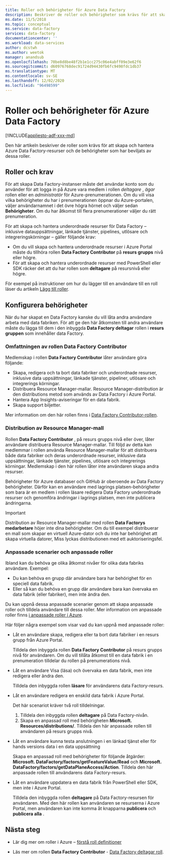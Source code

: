 ```yaml
---
title: Roller och behörigheter för Azure Data Factory
description: Beskriver de roller och behörigheter som krävs för att skapa data fabriker och arbeta med underordnade resurser.
ms.date: 11/5/2018
ms.topic: conceptual
ms.service: data-factory
services: data-factory
documentationcenter: ''
ms.workload: data-services
author: dcstwh
ms.author: weetok
manager: anandsub
ms.openlocfilehash: 70be8d8be48f2b1e1cc275c06e4abff09e3e62f6
ms.sourcegitcommit: d60976768dec91724d94430fb6fc9498fdc1db37
ms.translationtype: MT
ms.contentlocale: sv-SE
ms.lasthandoff: 12/02/2020
ms.locfileid: "96498599"
---
```

# <a name="roles-and-permissions-for-azure-data-factory"></a>Roller och behörigheter för Azure Data Factory

[!INCLUDE[appliesto-adf-xxx-md](includes/appliesto-adf-xxx-md.md)]


Den här artikeln beskriver de roller som krävs för att skapa och hantera Azure Data Factory-resurser och de behörigheter som har beviljats av dessa roller.

## <a name="roles-and-requirements"></a>Roller och krav

För att skapa Data Factory-instanser måste det användar konto som du använder för att logga in på Azure vara medlem i rollen *deltagare* , *ägar* rollen eller en *administratör* för Azure-prenumerationen. Om du vill visa vilka behörigheter du har i prenumerationen öppnar du Azure-portalen, väljer användarnamnet i det övre högra hörnet och väljer sedan **Behörigheter**. Om du har åtkomst till flera prenumerationer väljer du rätt prenumeration. 

För att skapa och hantera underordnade resurser för Data Factory – inklusive datauppsättningar, länkade tjänster, pipelines, utlösare och integreringskörningar – gäller följande krav:
- Om du vill skapa och hantera underordnade resurser i Azure Portal måste du tillhöra rollen **Data Factory Contributor** på **resurs grupps** nivå eller högre.
- För att skapa och hantera underordnade resurser med PowerShell eller SDK räcker det att du har rollen som **deltagare** på resursnivå eller högre.

För exempel på instruktioner om hur du lägger till en användare till en roll läser du artikeln [Lägg till roller](../cost-management-billing/manage/add-change-subscription-administrator.md).

## <a name="set-up-permissions"></a>Konfigurera behörigheter

När du har skapat en Data Factory kanske du vill låta andra användare arbeta med data fabriken. För att ge den här åtkomsten till andra användare måste du lägga till dem i den inbyggda **Data Factory deltagar** rollen i **resurs gruppen** som innehåller data Factory.

### <a name="scope-of-the-data-factory-contributor-role"></a>Omfattningen av rollen Data Factory Contributor

Medlemskap i rollen **Data Factory Contributor** låter användare göra följande:
- Skapa, redigera och ta bort data fabriker och underordnade resurser, inklusive data uppsättningar, länkade tjänster, pipeliner, utlösare och integrerings körningar.
- Distribuera Resource Manager-mallar. Resource Manager-distribution är den distributions metod som används av Data Factory i Azure Portal.
- Hantera App Insights-aviseringar för en data fabrik.
- Skapa support biljetter.

Mer information om den här rollen finns i [Data Factory Contributor-rollen](../role-based-access-control/built-in-roles.md#data-factory-contributor).

### <a name="resource-manager-template-deployment"></a>Distribution av Resource Manager-mall

Rollen **Data Factory Contributor** , på resurs grupps nivå eller över, låter användare distribuera Resource Manager-mallar. Till följd av detta kan medlemmar i rollen använda Resource Manager-mallar för att distribuera både data fabriker och deras underordnade resurser, inklusive data uppsättningar, länkade tjänster, pipelines, utlösare och integrerings körningar. Medlemskap i den här rollen låter inte användaren skapa andra resurser.

Behörigheter för Azure databaser och GitHub är oberoende av Data Factory behörigheter. Därför kan en användare med lagrings platsen-behörigheter som bara är en medlem i rollen läsare redigera Data Factory underordnade resurser och genomföra ändringar i lagrings platsen, men inte publicera ändringarna.

> [!IMPORTANT]
> Distribution av Resource Manager-mallar med rollen **Data Factorys medarbetare** höjer inte dina behörigheter. Om du till exempel distribuerar en mall som skapar en virtuell Azure-dator och du inte har behörighet att skapa virtuella datorer, Miss lyckas distributionen med ett auktoriseringsfel.

### <a name="custom-scenarios-and-custom-roles"></a>Anpassade scenarier och anpassade roller

Ibland kan du behöva ge olika åtkomst nivåer för olika data fabriks användare. Exempel:
- Du kan behöva en grupp där användare bara har behörighet för en speciell data fabrik.
- Eller så kan du behöva en grupp där användare bara kan övervaka en data fabrik (eller fabriker), men inte ändra den.

Du kan uppnå dessa anpassade scenarier genom att skapa anpassade roller och tilldela användare till dessa roller. Mer information om anpassade roller finns [i anpassade roller i Azure](..//role-based-access-control/custom-roles.md).

Här följer några exempel som visar vad du kan uppnå med anpassade roller:

- Låt en användare skapa, redigera eller ta bort data fabriker i en resurs grupp från Azure Portal.

  Tilldela den inbyggda rollen **Data Factory Contributor** på resurs grupps nivå för användaren. Om du vill tillåta åtkomst till en data fabrik i en prenumeration tilldelar du rollen på prenumerations nivå.

- Låt en användare Visa (läsa) och övervaka en data fabrik, men inte redigera eller ändra den.

  Tilldela den inbyggda rollen **läsare** för användarens data Factory-resurs.

- Låt en användare redigera en enskild data fabrik i Azure Portal.

  Det här scenariot kräver två roll tilldelningar.

  1. Tilldela den inbyggda rollen **deltagare** på Data Factory-nivån.
  2. Skapa en anpassad roll med behörigheten  **Microsoft. Resources/distributions/**. Tilldela den här anpassade rollen till användaren på resurs grupps nivå.

- Låt en användare kunna testa anslutningen i en länkad tjänst eller för hands versions data i en data uppsättning

    Skapa en anpassad roll med behörigheter för följande åtgärder: **Microsoft. DataFactory/factors/getFeatureValue/Read** och **Microsoft. DataFactory/factors/getDataPlaneAccess/Action**. Tilldela den här anpassade rollen till användarens data Factory-resurs.

- Låt en användare uppdatera en data fabrik från PowerShell eller SDK, men inte i Azure Portal.

  Tilldela den inbyggda rollen **deltagare** på Data Factory-resursen för användaren. Med den här rollen kan användaren se resurserna i Azure Portal, men användaren kan inte komma åt knapparna  **publicera** och **publicera alla** .

## <a name="next-steps"></a>Nästa steg

- Lär dig mer om roller i Azure – [förstå roll definitioner](../role-based-access-control/role-definitions.md)

- Läs mer om rollen **Data Factory Contributor** - [Data Factory deltagar roll](../role-based-access-control/built-in-roles.md#data-factory-contributor).
